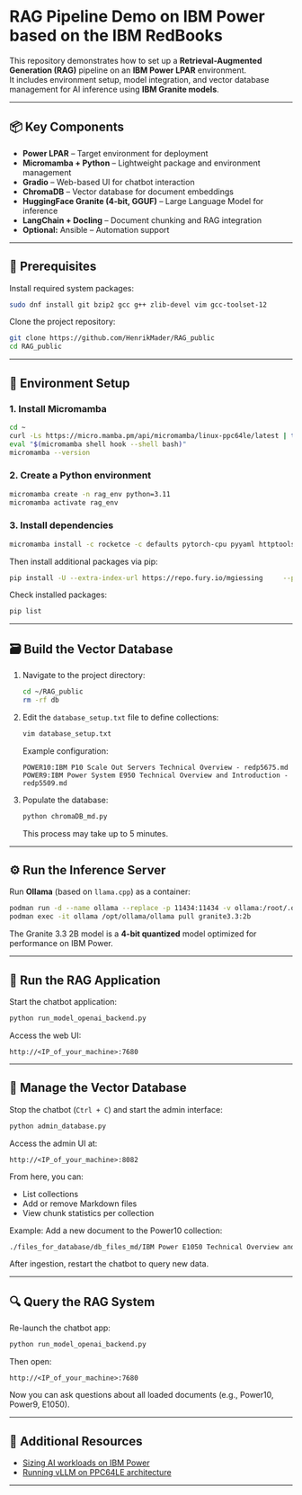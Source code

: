 # RAG Pipeline Demo on IBM Power based on the IBM RedBooks

This repository demonstrates how to set up a **Retrieval-Augmented Generation (RAG)** pipeline on an **IBM Power LPAR** environment.  
It includes environment setup, model integration, and vector database management for AI inference using **IBM Granite models**.

---

## 📦 Key Components

- **Power LPAR** – Target environment for deployment  
- **Micromamba + Python** – Lightweight package and environment management  
- **Gradio** – Web-based UI for chatbot interaction  
- **ChromaDB** – Vector database for document embeddings  
- **HuggingFace Granite (4-bit, GGUF)** – Large Language Model for inference  
- **LangChain + Docling** – Document chunking and RAG integration  
- **Optional:** Ansible – Automation support

---

## 🧰 Prerequisites

Install required system packages:

```bash
sudo dnf install git bzip2 gcc g++ zlib-devel vim gcc-toolset-12
```

Clone the project repository:

```bash
git clone https://github.com/HenrikMader/RAG_public
cd RAG_public
```

---

## 🐍 Environment Setup

### 1. Install Micromamba

```bash
cd ~
curl -Ls https://micro.mamba.pm/api/micromamba/linux-ppc64le/latest | tar -xvj bin/micromamba
eval "$(micromamba shell hook --shell bash)"
micromamba --version
```

### 2. Create a Python environment

```bash
micromamba create -n rag_env python=3.11
micromamba activate rag_env
```

### 3. Install dependencies

```bash
micromamba install -c rocketce -c defaults pytorch-cpu pyyaml httptools onnxruntime "pandas<1.6.0" tokenizers
```

Then install additional packages via pip:

```bash
pip install -U --extra-index-url https://repo.fury.io/mgiessing     --prefer-binary chromadb transformers psutil langchain     sentence_transformers gradio==3.50.2 llama-cpp-python scikit-learn     docling einops openai
```

Check installed packages:

```bash
pip list
```

---

## 🗃️ Build the Vector Database

1. Navigate to the project directory:

   ```bash
   cd ~/RAG_public
   rm -rf db
   ```

2. Edit the `database_setup.txt` file to define collections:

   ```bash
   vim database_setup.txt
   ```

   Example configuration:
   ```
   POWER10:IBM P10 Scale Out Servers Technical Overview - redp5675.md
   POWER9:IBM Power System E950 Technical Overview and Introduction - redp5509.md
   ```

3. Populate the database:

   ```bash
   python chromaDB_md.py
   ```

   This process may take up to 5 minutes.

---

## ⚙️ Run the Inference Server

Run **Ollama** (based on `llama.cpp`) as a container:

```bash
podman run -d --name ollama --replace -p 11434:11434 -v ollama:/root/.ollama quay.io/anchinna/ollama:v2
podman exec -it ollama /opt/ollama/ollama pull granite3.3:2b
```

The Granite 3.3 2B model is a **4-bit quantized** model optimized for performance on IBM Power.

---

## 💬 Run the RAG Application

Start the chatbot application:

```bash
python run_model_openai_backend.py
```

Access the web UI:

```
http://<IP_of_your_machine>:7680
```

---

## 🧩 Manage the Vector Database

Stop the chatbot (`Ctrl + C`) and start the admin interface:

```bash
python admin_database.py
```

Access the admin UI at:

```
http://<IP_of_your_machine>:8082
```

From here, you can:
- List collections  
- Add or remove Markdown files  
- View chunk statistics per collection  

Example: Add a new document to the Power10 collection:

```bash
./files_for_database/db_files_md/IBM Power E1050 Technical Overview and Introduction - redp5684.md
```

After ingestion, restart the chatbot to query new data.

---

## 🔍 Query the RAG System

Re-launch the chatbot app:

```bash
python run_model_openai_backend.py
```

Then open:

```
http://<IP_of_your_machine>:7680
```

Now you can ask questions about all loaded documents (e.g., Power10, Power9, E1050).

---

## 🔗 Additional Resources

- [Sizing AI workloads on IBM Power](https://community.ibm.com/community/user/blogs/sebastian-lehrig/2024/03/26/sizing-for-ai)  
- [Running vLLM on PPC64LE architecture](https://community.ibm.com/community/user/blogs/manjunath-kumatagi/2024/06/27/run-vllm-on-ppc64le-architecture)

---

